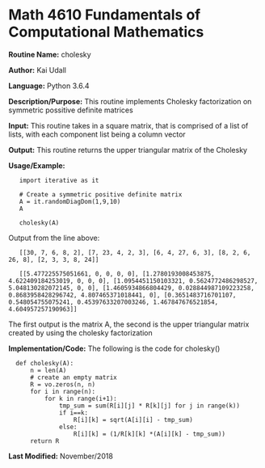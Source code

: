 # Math 4610 Fundamentals of Computational Mathematics

**Routine Name:**           cholesky

**Author:** Kai Udall

**Language:** Python 3.6.4

**Description/Purpose:** This routine implements Cholesky factorization on symmetric possitive definite matrices

**Input:** This routine takes in a square matrix, that is comprised of a list of lists, with each component list being a column vector

**Output:** This routine returns the upper triangular matrix of the Cholesky

**Usage/Example:**

       import iterative as it
       
       # Create a symmetric positive definite matrix
       A = it.randomDiagDom(1,9,10)
       A
       
       cholesky(A)
       
 Output from the line above:
 
       [[30, 7, 6, 8, 2], [7, 23, 4, 2, 3], [6, 4, 27, 6, 3], [8, 2, 6, 26, 8], [2, 3, 3, 8, 24]]
       
       [[5.477225575051661, 0, 0, 0, 0], [1.2780193008453875, 4.622409184253019, 0, 0, 0], [1.0954451150103321, 0.5624772486298527, 5.048130282072145, 0, 0], [1.4605934866804429, 0.028844987109223258, 0.8683958428296742, 4.807465371018441, 0], [0.3651483716701107, 0.548054755075241, 0.45397633207003246, 1.467847676521854, 4.604957257190963]]
 
 The first output is the matrix A, the second is the upper triangular matrix created by using the cholesky factorization
 
 **Implementation/Code:** The following is the code for cholesky()
 
      def cholesky(A):
          n = len(A)
          # create an empty matrix
          R = vo.zeros(n, n)
          for i in range(n):
              for k in range(i+1):
                  tmp_sum = sum(R[i][j] * R[k][j] for j in range(k))
                  if i==k:
                      R[i][k] = sqrt(A[i][i] - tmp_sum)
                  else:
                      R[i][k] = (1/R[k][k] *(A[i][k] - tmp_sum))
          return R
      
      
**Last Modified:** November/2018
